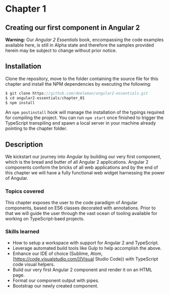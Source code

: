 # Chapter 1
## Creating our first component in Angular 2

**Warning:** Our *Angular 2 Essentials* book, encompassing the code examples available here, is still in Alpha state and therefore the samples provided herein may be subject to change without prior notice.

## Installation

Clone the repository, move to the folder containing the source file for this chapter and install the NPM dependencies by executing the following:

```javascript
$ git clone https://github.com/deeleman/angular2-essentials.git
$ cd angular2-essentials/chapter_01
$ npm install
```

An `npm postinstall` hook will manage the installation of the typings required for compiling the project. You can run `npm start` once finished to trigger the TypeScript transpiling and spawn a local server in your machine already pointing to the chapter folder.

## Description

We kickstart our journey into Angular by building our very first component, which is the bread and butter of all Angular 2 applications. Angular 2 components conform the bricks of all web applications and by the end of this chapter we will have a fully functional web widget harnessing the power of Angular.

### Topics covered

This chapter exposes the user to the code paradigm of Angular components, based on ES6 classes decorated with annotations. Prior to that we will guide the user through the vast ocean of tooling available for working on TypeScript-baed projects.

### Skills learned

* How to setup a workspace with support for Angular 2 and TypeScript.
* Leverage automated build tools like Gulp to help accomplish the above.
* Enhance our IDE of choice (Sublime, Atom, [https://code.visualstudio.com/](Visual Studio Code)) with TypeScript code visual helpers.
* Build our very first Angular 2 component and render it on an HTML page.
* Format our component output with pipes.
* Bootstrap our newly created component.
